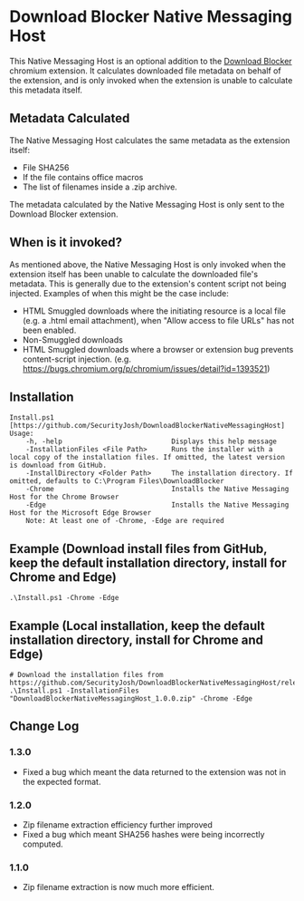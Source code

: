 # Download Blocker Native Messaging Host

This Native Messaging Host is an optional addition to the [Download Blocker](https://github.com/SecurityJosh/DownloadBlocker) chromium extension. It calculates downloaded file metadata on behalf of the extension, and is only invoked when the extension is unable to calculate this metadata itself.

## Metadata Calculated

The Native Messaging Host calculates the same metadata as the extension itself:

* File SHA256
* If the file contains office macros
* The list of filenames inside a .zip archive.

The metadata calculated by the Native Messaging Host is only sent to the Download Blocker extension.

## When is it invoked?

As mentioned above, the Native Messaging Host is only invoked when the extension itself has been unable to calculate the downloaded file's metadata. This is generally due to the extension's content script not being injected. Examples of when this might be the case include:
* HTML Smuggled downloads where the initiating resource is a local file (e.g. a .html email attachment), when "Allow access to file URLs" has not been enabled.
* Non-Smuggled downloads
* HTML Smuggled downloads where a browser or extension bug prevents content-script injection. (e.g. https://bugs.chromium.org/p/chromium/issues/detail?id=1393521)

## Installation

    Install.ps1 [https://github.com/SecurityJosh/DownloadBlockerNativeMessagingHost]
    Usage:
        -h, -help                           Displays this help message
        -InstallationFiles <File Path>      Runs the installer with a local copy of the installation files. If omitted, the latest version is download from GitHub.
        -InstallDirectory <Folder Path>     The installation directory. If omitted, defaults to C:\Program Files\DownloadBlocker
        -Chrome                             Installs the Native Messaging Host for the Chrome Browser
        -Edge                               Installs the Native Messaging Host for the Microsoft Edge Browser
        Note: At least one of -Chrome, -Edge are required

## Example (Download install files from GitHub, keep the default installation directory, install for Chrome and Edge)
    .\Install.ps1 -Chrome -Edge

## Example (Local installation, keep the default installation directory, install for Chrome and Edge)
    # Download the installation files from https://github.com/SecurityJosh/DownloadBlockerNativeMessagingHost/releases
    .\Install.ps1 -InstallationFiles "DownloadBlockerNativeMessagingHost_1.0.0.zip" -Chrome -Edge

## Change Log

### 1.3.0
* Fixed a bug which meant the data returned to the extension was not in the expected format.

### 1.2.0
* Zip filename extraction efficiency further improved
* Fixed a bug which meant SHA256 hashes were being incorrectly computed.

### 1.1.0
* Zip filename extraction is now much more efficient.
